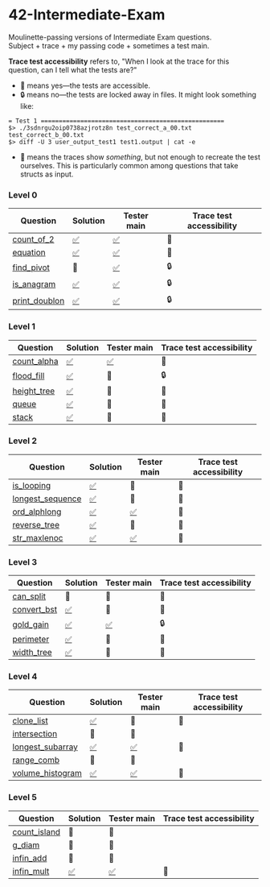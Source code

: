 # 42-Intermediate-Exam
Moulinette-passing versions of Intermediate Exam questions.<br>Subject + trace + my passing code + sometimes a test main.

**Trace test accessibility** refers to, "When I look at the trace for this question, can I tell what the tests are?"
* :open_file_folder: means yes—the tests are accessible.
* :lock: means no—the tests are locked away in files. It might look something like:
```
= Test 1 ===================================================
$> ./3sdnrgu2oip0738azjrotz8n test_correct_a_00.txt test_correct_b_00.txt
$> diff -U 3 user_output_test1 test1.output | cat -e
```
* :microscope: means the traces show _something_, but not enough to recreate the test ourselves. This is particularly common among questions that take structs as input.

### Level 0
| Question | Solution | Tester main | Trace test accessibility
| -------- | -------- | ----------- | ------------------------
| [count_of_2](./0-count_of_2)       | [:white_check_mark:](./0-count_of_2/mine)    | [:white_check_mark:](./0-count_of_2/tester)    | :open_file_folder:
| [equation](./0-equation)           | [:white_check_mark:](./0-equation/mine)      | [:white_check_mark:](./0-equation/tester)      | :open_file_folder:
| [find_pivot](./0-find_pivot)       | :no_entry_sign:                              | [:white_check_mark:](./0-find_pivot/tester)    | :lock:
| [is_anagram](./0-is_anagram)       | [:white_check_mark:](./0-is_anagram/mine)    | [:white_check_mark:](./0-is_anagram/tester)    | :lock:
| [print_doublon](./0-print_doublon) | [:white_check_mark:](./0-print_doublon/mine) | [:white_check_mark:](./0-print_doublon/tester) | :lock:

### Level 1
| Question | Solution | Tester main | Trace test accessibility
| -------- | -------- | ----------- | ------------------------
| [count_alpha](./1-count_alpha) | [:white_check_mark:](./1-count_alpha/mine) | [:white_check_mark:](./1-count_alpha/tester) | :open_file_folder:
| [flood_fill](./1-flood_fill)   | [:white_check_mark:](./1-flood_fill/mine)  | :no_entry_sign:                              | :lock:
| [height_tree](./1-height_tree) | [:white_check_mark:](./1-height_tree/mine) | :no_entry_sign:                              | :microscope:
| [queue](./1-queue)             | [:white_check_mark:](./1-queue/mine)       | :no_entry_sign:                              | :microscope:
| [stack](./1-stack)             | [:white_check_mark:](./1-stack/mine)       | :no_entry_sign:                              | :microscope:

### Level 2
| Question | Solution | Tester main | Trace test accessibility
| -------- | -------- | ----------- | ------------------------
| [is_looping](./2-is_looping)             | [:white_check_mark:](./2-is_looping/mine)       | :no_entry_sign:                               | :microscope:
| [longest_sequence](./2-longest_sequence) | [:white_check_mark:](./2-longest_sequence/mine) | :no_entry_sign:                               | :microscope:
| [ord_alphlong](./2-ord_alphlong)         | [:white_check_mark:](./2-ord_alphlong/mine)     | [:white_check_mark:](./2-ord_alphlong/tester) | :open_file_folder:
| [reverse_tree](./2-reverse_tree)         | [:white_check_mark:](./2-reverse_tree/mine)     | :no_entry_sign:                               | :microscope:
| [str_maxlenoc](./2-str_maxlenoc)         | [:white_check_mark:](./2-str_maxlenoc/mine)     | [:white_check_mark:](./2-str_maxlenoc/tester) | :open_file_folder:

### Level 3
| Question | Solution | Tester main | Trace test accessibility
| -------- | -------- | ----------- | ------------------------
| [can_split](./3-can_split)     | :no_entry_sign:                            | :no_entry_sign:                            | :microscope:
| [convert_bst](./3-convert_bst) | [:white_check_mark:](./3-convert_bst/mine) | :no_entry_sign:                            | :microscope:
| [gold_gain](./3-gold_gain)     | [:white_check_mark:](./3-gold_gain/mine)   | [:white_check_mark:](./3-gold_gain/tester) | :lock:
| [perimeter](./3-perimeter)     | [:white_check_mark:](./3-perimeter/mine)   | :no_entry_sign:                            | :microscope:
| [width_tree](./3-width_tree)   | [:white_check_mark:](./3-width_tree/mine)  | :no_entry_sign:                            | :microscope:

### Level 4
| Question | Solution | Tester main | Trace test accessibility
| -------- | -------- | ----------- | ------------------------
| [clone_list](./4-clone_list)             | [:white_check_mark:](./4-clone_list/mine)       | :no_entry_sign:                                   | :microscope:
| [intersection](./4-intersection)         | :no_entry_sign:                                 | :no_entry_sign:
| [longest_subarray](./4-longest_subarray) | [:white_check_mark:](./4-longest_subarray/mine) | [:white_check_mark:](./4-longest_subarray/tester) | :open_file_folder:
| [range_comb](./4-range_comb)             | :no_entry_sign:                                 | :no_entry_sign:
| [volume_histogram](./4-volume_histogram) | [:white_check_mark:](./4-volume_histogram/mine) | [:white_check_mark:](./4-volume_histogram/tester) | :open_file_folder:

### Level 5
| Question | Solution | Tester main | Trace test accessibility
| -------- | -------- | ----------- | ------------------------
| [count_island](./5-count_island) | :no_entry_sign:                           | :no_entry_sign:
| [g_diam](./5-g_diam)             | :no_entry_sign:                           | :no_entry_sign:
| [infin_add](./5-infin_add)       | :no_entry_sign:                           | :no_entry_sign:
| [infin_mult](./5-infin_mult)     | [:white_check_mark:](./5-infin_mult/mine) | [:white_check_mark:](./5-infin_mult/tester) | :open_file_folder:
